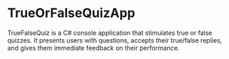 # TrueOrFalseQuizApp
TrueFalseQuiz is a C# console application that stimulates true or false quizzes. It presents users with questions, accepts their true/false replies, and gives them immediate feedback on their performance.
